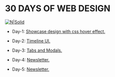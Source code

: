 # 30 DAYS OF WEB DESIGN

[![N|Solid](https://i.ibb.co/6PQMTxp/rsz-30days.jpg)](https://nodesource.com/products/nsolid)

- Day-1: [Showcase design with css hover effect.](https://tareqmonwer.github.io/30-Days-of-Web-Design/D1-%20Works%20Showcase%20in%20CSS/index.html)

- Day-2: [Timeline UI.](https://tareqmonwer.github.io/30-Days-of-Web-Design/D2-%20Timeline%20UI/index.html)


- Day-3: [Tabs and Modals.](https://tareqmonwer.github.io/30-Days-of-Web-Design/D3-%20Tabs%20and%20Modals/index.html)


- Day-4: [Newsletter.](https://tareqmonwer.github.io/30-Days-of-Web-Design/D4-%20Newsletter/index.html)

- Day-5: [Newsletter.](https://tareqmonwer.github.io/30-Days-of-Web-Design/D5-%20Slider/index.html)